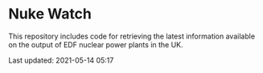 # Nuke Watch

This repository includes code for retrieving the latest information available on the output of EDF nuclear power plants in the UK.

Last updated: 2021-05-14 05:17